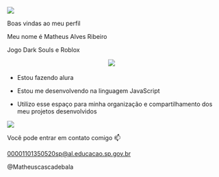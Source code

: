 ![](https://preview.fontget.com/tmp/665465ebb1a72.png)


Boas vindas ao meu perfil 

Meu nome é Matheus Alves Ribeiro

Jogo Dark Souls e Roblox

ㅤㅤㅤㅤㅤㅤㅤㅤㅤㅤㅤㅤㅤㅤ ㅤㅤㅤㅤ![](https://media1.tenor.com/m/rrooJHizb3sAAAAd/gojo-gojo-satoru.gif)


* Estou fazendo alura

* Estou me desenvolvendo na linguagem JavaScript

* Utilizo esse espaço para minha organização e compartilhamento dos meu projetos desenvolvidos


![](https://pin.it/6y7Y7E7l)



Você pode entrar em contato comigo 📫

00001101350520sp@al.educacao.sp.gov.br

@Matheuscascadebala
